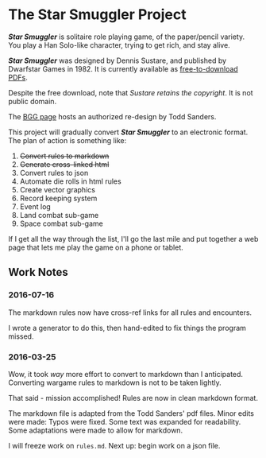 # The Star Smuggler Project

**_Star Smuggler_** is solitaire role playing game, of the paper/pencil variety.
You play a Han Solo-like character, trying to get rich, and stay alive.

**_Star Smuggler_** was designed by Dennis Sustare, and published by 
Dwarfstar Games in 1982. It is currently available as 
[free-to-download PDFs](http://dwarfstar.brainiac.com/ds_starsmuggler.html).

Despite the free download, note that _Sustare retains the copyright_. It is not 
public domain.

The [BGG page](https://boardgamegeek.com/boardgame/1699/star-smuggler) hosts an 
authorized re-design by Todd Sanders.

This project will gradually convert **_Star Smuggler_** to an electronic 
format. The plan of action is something like:

1. ~~Convert rules to markdown~~
1. ~~Generate cross-linked html~~
1. Convert rules to json
1. Automate die rolls in html rules
1. Create vector graphics
1. Record keeping system
1. Event log
1. Land combat sub-game
1. Space combat sub-game

If I get all the way through the list, I'll go the last mile and put together a 
web page that lets me play the game on a phone or tablet.


## Work Notes

### 2016-07-16

The markdown rules now have cross-ref links for all rules and encounters.

I wrote a generator to do this, then hand-edited to fix things the program missed.

### 2016-03-25

Wow, it took _way_ more effort to convert to markdown than I anticipated. 
Converting wargame rules to markdown is not to be taken lightly.

That said - mission accomplished! Rules are now in clean markdown format.

The markdown file is adapted from the Todd Sanders' pdf files. Minor edits were 
made: Typos were fixed. Some text was expanded for readability. Some adaptations
were made to allow for markdown.

I will freeze work on ```rules.md```. Next up: begin work on a json file. 
